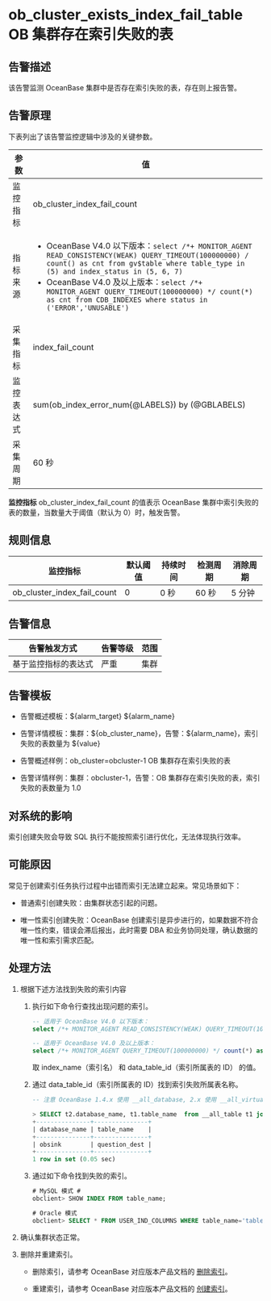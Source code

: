 # ob_cluster_exists_index_fail_table OB 集群存在索引失败的表

## 告警描述

该告警监测 OceanBase 集群中是否存在索引失败的表，存在则上报告警。

## 告警原理

下表列出了该告警监控逻辑中涉及的关键参数。

|  参数   |                                                                                                    值                                                                                                     |
|-------|----------------------------------------------------------------------------------------------------------------------------------------------------------------------------------------------------------|
| 监控指标  | ob_cluster_index_fail_count                                                                                                                                                                              |
| 指标来源  | <ul><li> OceanBase V4.0 以下版本：```select /*+ MONITOR_AGENT READ_CONSISTENCY(WEAK) QUERY_TIMEOUT(100000000) / count() as cnt from gv$table where table_type in (5) and index_status in (5, 6, 7)```</li><li>OceanBase V4.0 及以上版本：```select /*+ MONITOR_AGENT QUERY_TIMEOUT(100000000) */ count(*) as cnt from CDB_INDEXES where status in ('ERROR','UNUSABLE')```</li></ul>  |
| 采集指标  | index_fail_count                                                                                                                                                                                         |
| 监控表达式 | sum(ob_index_error_num{@LABELS}) by (@GBLABELS)                                                                                                                                |
| 采集周期  | 60 秒                                                                                                                                                                                                     |

**监控指标** ob_cluster_index_fail_count 的值表示 OceanBase 集群中索引失败的表的数量，当数量大于阈值（默认为 0）时，触发告警。

## 规则信息

|            监控指标             | 默认阈值 | 持续时间 | 检测周期 | 消除周期 |
|-----------------------------|------|------|------|------|
| ob_cluster_index_fail_count | 0    | 0 秒  | 60 秒 | 5 分钟 |

## 告警信息

|   告警触发方式   | 告警等级 | 范围 |
|------------|------|----|
| 基于监控指标的表达式 | 严重   | 集群 |

## 告警模板

* 告警概述模板：\${alarm_target} ${alarm_name}

* 告警详情模板：集群：\${ob_cluster_name}，告警：\${alarm_name}，索引失败的表数量为 \${value}

* 告警概述样例：ob_cluster=obcluster-1 OB 集群存在索引失败的表

* 告警详情样例：集群：obcluster-1，告警：OB 集群存在索引失败的表，索引失败的表数量为 1.0

## 对系统的影响

索引创建失败会导致 SQL 执行不能按照索引进行优化，无法体现执行效率。

## 可能原因

常见于创建索引任务执行过程中出错而索引无法建立起来。常见场景如下：

* 普通索引创建失败：由集群状态引起的问题。

* 唯一性索引创建失败：OceanBase 创建索引是异步进行的，如果数据不符合唯一性约束，错误会滞后报出，此时需要 DBA 和业务协同处理，确认数据的唯一性和索引需求匹配。

## 处理方法

1. 根据下述方法找到失败的索引内容

   1. 执行如下命令行查找出现问题的索引。

      ```sql
      -- 适用于 OceanBase V4.0 以下版本：
      select /*+ MONITOR_AGENT READ_CONSISTENCY(WEAK) QUERY_TIMEOUT(100000000) */ count(*) as cnt from gv$table where table_type in (5) and index_status in (5, 6)
      
      -- 适用于 OceanBase V4.0 及以上版本：
      select /*+ MONITOR_AGENT QUERY_TIMEOUT(100000000) */ count(*) as cnt from CDB_INDEXES where status in ('ERROR','UNUSABLE')
      ```

      取 index_name（索引名） 和 data_table_id（索引所属表的 ID） 的值。

   2. 通过 data_table_id（索引所属表的 ID）找到索引失败所属表名称。

      ```sql
      -- 注意 OceanBase 1.4.x 使用 __all_database, 2.x 使用 __all_virtual_database
      
      > SELECT t2.database_name, t1.table_name  from __all_table t1 join __all_database t2 on t1.database_id=t2.database_id where t2.tenant_id=1014 and t1.table_id=1114904790614901;
      +---------------+---------------+
      | database_name | table_name    |
      +---------------+---------------+
      | obsink        | question_dest |
      +---------------+---------------+
      1 row in set (0.05 sec)
      ```

   3. 通过如下命令找到失败的索引。

      ```sql
      # MySQL 模式 #
      obclient> SHOW INDEX FROM table_name;
      
      # Oracle 模式
      obclient> SELECT * FROM USER_IND_COLUMNS WHERE table_name='table_name';
      ```

2. 确认集群状态正常。

3. 删除并重建索引。

   * 删除索引，请参考 OceanBase 对应版本产品文档的 [删除索引](https://www.oceanbase.com/docs/enterprise/oceanbase-database-cn/V3.2.3/10000000000357129)。

   * 重建索引，请参考 OceanBase 对应版本产品文档的 [创建索引](https://www.oceanbase.com/docs/enterprise/oceanbase-database-cn/V3.2.3/10000000000355266)。
